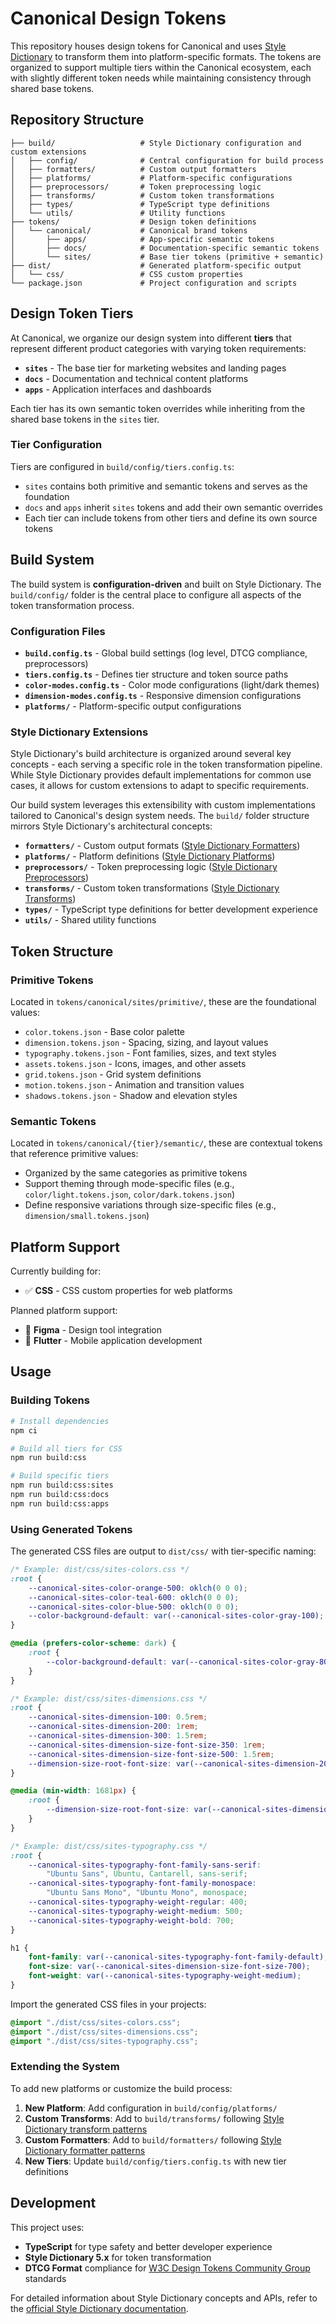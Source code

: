# Canonical Design Tokens

This repository houses design tokens for Canonical and uses [Style Dictionary](https://styledictionary.com/) to transform them into platform-specific formats. The tokens are organized to support multiple tiers within the Canonical ecosystem, each with slightly different token needs while maintaining consistency through shared base tokens.

## Repository Structure

```
├── build/                   # Style Dictionary configuration and custom extensions
│   ├── config/              # Central configuration for build process
│   ├── formatters/          # Custom output formatters
│   ├── platforms/           # Platform-specific configurations
│   ├── preprocessors/       # Token preprocessing logic
│   ├── transforms/          # Custom token transformations
│   ├── types/               # TypeScript type definitions
│   └── utils/               # Utility functions
├── tokens/                  # Design token definitions
│   └── canonical/           # Canonical brand tokens
│       ├── apps/            # App-specific semantic tokens
│       ├── docs/            # Documentation-specific semantic tokens
│       └── sites/           # Base tier tokens (primitive + semantic)
├── dist/                    # Generated platform-specific output
│   └── css/                 # CSS custom properties
└── package.json             # Project configuration and scripts
```

## Design Token Tiers

At Canonical, we organize our design system into different **tiers** that represent different product categories with varying token requirements:

- **`sites`** - The base tier for marketing websites and landing pages
- **`docs`** - Documentation and technical content platforms
- **`apps`** - Application interfaces and dashboards

Each tier has its own semantic token overrides while inheriting from the shared base tokens in the `sites` tier.

### Tier Configuration

Tiers are configured in `build/config/tiers.config.ts`:

- `sites` contains both primitive and semantic tokens and serves as the foundation
- `docs` and `apps` inherit `sites` tokens and add their own semantic overrides
- Each tier can include tokens from other tiers and define its own source tokens

## Build System

The build system is **configuration-driven** and built on Style Dictionary. The `build/config/` folder is the central place to configure all aspects of the token transformation process.

### Configuration Files

- **`build.config.ts`** - Global build settings (log level, DTCG compliance, preprocessors)
- **`tiers.config.ts`** - Defines tier structure and token source paths
- **`color-modes.config.ts`** - Color mode configurations (light/dark themes)
- **`dimension-modes.config.ts`** - Responsive dimension configurations
- **`platforms/`** - Platform-specific output configurations

### Style Dictionary Extensions

Style Dictionary's build architecture is organized around several key concepts - each serving a specific role in the token transformation pipeline. While Style Dictionary provides default implementations for common use cases, it allows for custom extensions to adapt to specific requirements. 

Our build system leverages this extensibility with custom implementations tailored to Canonical's design system needs. The `build/` folder structure mirrors Style Dictionary's architectural concepts:

- **`formatters/`** - Custom output formats ([Style Dictionary Formatters](https://styledictionary.com/reference/hooks/formats/))
- **`platforms/`** - Platform definitions ([Style Dictionary Platforms](https://styledictionary.com/reference/config/#platform))
- **`preprocessors/`** - Token preprocessing logic ([Style Dictionary Preprocessors](https://styledictionary.com/reference/hooks/preprocessors/))
- **`transforms/`** - Custom token transformations ([Style Dictionary Transforms](https://styledictionary.com/reference/hooks/transforms/))
- **`types/`** - TypeScript type definitions for better development experience
- **`utils/`** - Shared utility functions

## Token Structure

### Primitive Tokens

Located in `tokens/canonical/sites/primitive/`, these are the foundational values:

- `color.tokens.json` - Base color palette
- `dimension.tokens.json` - Spacing, sizing, and layout values
- `typography.tokens.json` - Font families, sizes, and text styles
- `assets.tokens.json` - Icons, images, and other assets
- `grid.tokens.json` - Grid system definitions
- `motion.tokens.json` - Animation and transition values
- `shadows.tokens.json` - Shadow and elevation styles

### Semantic Tokens

Located in `tokens/canonical/{tier}/semantic/`, these are contextual tokens that reference primitive values:

- Organized by the same categories as primitive tokens
- Support theming through mode-specific files (e.g., `color/light.tokens.json`, `color/dark.tokens.json`)
- Define responsive variations through size-specific files (e.g., `dimension/small.tokens.json`)

## Platform Support

Currently building for:

- ✅ **CSS** - CSS custom properties for web platforms

Planned platform support:

- 🔄 **Figma** - Design tool integration
- 🔄 **Flutter** - Mobile application development

## Usage

### Building Tokens

```bash
# Install dependencies
npm ci

# Build all tiers for CSS
npm run build:css

# Build specific tiers
npm run build:css:sites
npm run build:css:docs
npm run build:css:apps
```

### Using Generated Tokens

The generated CSS files are output to `dist/css/` with tier-specific naming:

```css
/* Example: dist/css/sites-colors.css */
:root {
    --canonical-sites-color-orange-500: oklch(0 0 0);
    --canonical-sites-color-teal-600: oklch(0 0 0);
    --canonical-sites-color-blue-500: oklch(0 0 0);
    --color-background-default: var(--canonical-sites-color-gray-100);
}

@media (prefers-color-scheme: dark) {
    :root {
        --color-background-default: var(--canonical-sites-color-gray-800);
    }
}
```

```css
/* Example: dist/css/sites-dimensions.css */
:root {
    --canonical-sites-dimension-100: 0.5rem;
    --canonical-sites-dimension-200: 1rem;
    --canonical-sites-dimension-300: 1.5rem;
    --canonical-sites-dimension-size-font-size-350: 1rem;
    --canonical-sites-dimension-size-font-size-500: 1.5rem;
    --dimension-size-root-font-size: var(--canonical-sites-dimension-200);
}

@media (min-width: 1681px) {
    :root {
        --dimension-size-root-font-size: var(--canonical-sites-dimension-225);
    }
}
```

```css
/* Example: dist/css/sites-typography.css */
:root {
    --canonical-sites-typography-font-family-sans-serif:
        "Ubuntu Sans", Ubuntu, Cantarell, sans-serif;
    --canonical-sites-typography-font-family-monospace:
        "Ubuntu Sans Mono", "Ubuntu Mono", monospace;
    --canonical-sites-typography-weight-regular: 400;
    --canonical-sites-typography-weight-medium: 500;
    --canonical-sites-typography-weight-bold: 700;
}

h1 {
    font-family: var(--canonical-sites-typography-font-family-default);
    font-size: var(--canonical-sites-dimension-size-font-size-700);
    font-weight: var(--canonical-sites-typography-weight-medium);
}
```

Import the generated CSS files in your projects:

```css
@import "./dist/css/sites-colors.css";
@import "./dist/css/sites-dimensions.css";
@import "./dist/css/sites-typography.css";
```

### Extending the System

To add new platforms or customize the build process:

1. **New Platform**: Add configuration in `build/config/platforms/`
2. **Custom Transforms**: Add to `build/transforms/` following [Style Dictionary transform patterns](https://styledictionary.com/reference/hooks/transforms/)
3. **Custom Formatters**: Add to `build/formatters/` following [Style Dictionary formatter patterns](https://styledictionary.com/reference/hooks/formats/)
4. **New Tiers**: Update `build/config/tiers.config.ts` with new tier definitions

## Development

This project uses:

- **TypeScript** for type safety and better developer experience
- **Style Dictionary 5.x** for token transformation
- **DTCG Format** compliance for [W3C Design Tokens Community Group](https://www.designtokens.org/tr/drafts/format/) standards

For detailed information about Style Dictionary concepts and APIs, refer to the [official Style Dictionary documentation](https://styledictionary.com/getting-started/installation/).
